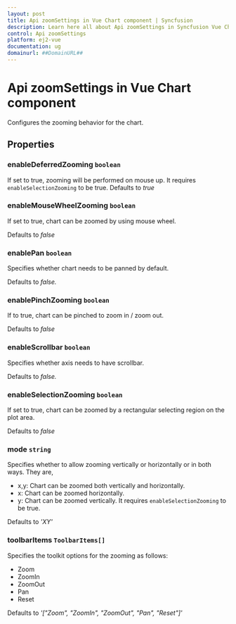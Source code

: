 ```yaml
---
layout: post
title: Api zoomSettings in Vue Chart component | Syncfusion
description: Learn here all about Api zoomSettings in Syncfusion Vue Chart component of Syncfusion Essential JS 2 and more.
control: Api zoomSettings 
platform: ej2-vue
documentation: ug
domainurl: ##DomainURL##
---
```


# Api zoomSettings in Vue Chart component

Configures the zooming behavior for the chart.

## Properties

### enableDeferredZooming `boolean`

If set to true, zooming will be performed on mouse up. It requires `enableSelectionZooming` to be true.
Defaults to *true*

### enableMouseWheelZooming `boolean`

If set to true, chart can be zoomed by using mouse wheel.

Defaults to *false*

### enablePan `boolean`

Specifies whether chart needs to be panned by default.

Defaults to *false.*

### enablePinchZooming `boolean`

If to true, chart can be pinched to zoom in / zoom out.

Defaults to *false*

### enableScrollbar `boolean`

Specifies whether axis needs to have scrollbar.

Defaults to *false.*

### enableSelectionZooming `boolean`

If set to true, chart can be zoomed by a rectangular selecting region on the plot area.

Defaults to *false*

### mode `string`

Specifies whether to allow zooming vertically or horizontally or in both ways. They are,
* x,y: Chart can be zoomed both vertically and horizontally.
* x: Chart can be zoomed horizontally.
* y: Chart can be zoomed  vertically.
 It requires `enableSelectionZooming` to be true.
 
Defaults to *'XY'*

### toolbarItems `ToolbarItems[]`

Specifies the toolkit options for the zooming as follows:
* Zoom
* ZoomIn
* ZoomOut
* Pan
* Reset

Defaults to *'["Zoom", "ZoomIn", "ZoomOut", "Pan", "Reset"]'*
